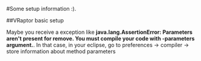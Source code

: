 #Some setup information :).

##VRaptor basic setup

Maybe you receive a exception like **java.lang.AssertionError: Parameters aren't present for remove. You must compile your code with -parameters argument.**. In that case, in your eclipse, go to preferences -> compiler -> store information about method parameters
  	

